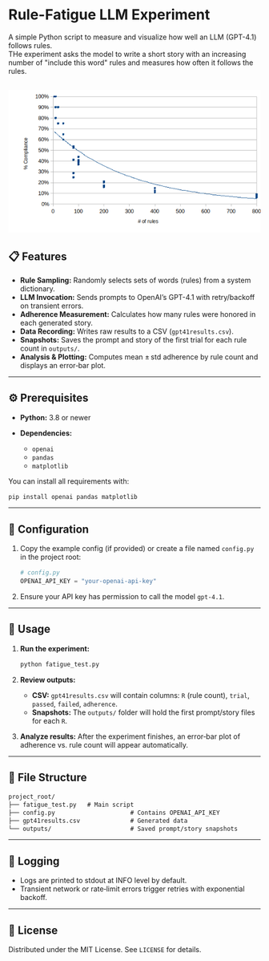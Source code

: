 # Rule-Fatigue LLM Experiment

A simple Python script to measure and visualize how well an LLM (GPT-4.1) follows rules.\
THe experiment asks the model to write a short story with an increasing number of "include this word" rules and measures how often it follows the rules.

![img.png](img.png)
---

## 📋 Features

* **Rule Sampling:** Randomly selects sets of words (rules) from a system dictionary.
* **LLM Invocation:** Sends prompts to OpenAI’s GPT-4.1 with retry/backoff on transient errors.
* **Adherence Measurement:** Calculates how many rules were honored in each generated story.
* **Data Recording:** Writes raw results to a CSV (`gpt41results.csv`).
* **Snapshots:** Saves the prompt and story of the first trial for each rule count in `outputs/`.
* **Analysis & Plotting:** Computes mean ± std adherence by rule count and displays an error‐bar plot.

---

## ⚙️ Prerequisites

* **Python:** 3.8 or newer
* **Dependencies:**

  * `openai`
  * `pandas`
  * `matplotlib`

You can install all requirements with:

```bash
pip install openai pandas matplotlib
```

---

## 🔧 Configuration

1. Copy the example config (if provided) or create a file named `config.py` in the project root:

   ```python
   # config.py
   OPENAI_API_KEY = "your-openai-api-key"
   ```

2. Ensure your API key has permission to call the model `gpt-4.1`.

---

## 🚀 Usage

1. **Run the experiment:**

   ```bash
   python fatigue_test.py
   ```

2. **Review outputs:**

   * **CSV:** `gpt41results.csv` will contain columns: `R` (rule count), `trial`, `passed`, `failed`, `adherence`.
   * **Snapshots:** The `outputs/` folder will hold the first prompt/story files for each `R`.

3. **Analyze results:** After the experiment finishes, an error‐bar plot of adherence vs. rule count will appear automatically.

---

## 📂 File Structure

```
project_root/
├── fatigue_test.py   # Main script
├── config.py                     # Contains OPENAI_API_KEY
├── gpt41results.csv              # Generated data
└── outputs/                      # Saved prompt/story snapshots
```

---

## 📝 Logging

* Logs are printed to stdout at INFO level by default.
* Transient network or rate‐limit errors trigger retries with exponential backoff.

---

## 📜 License

Distributed under the MIT License. See `LICENSE` for details.
